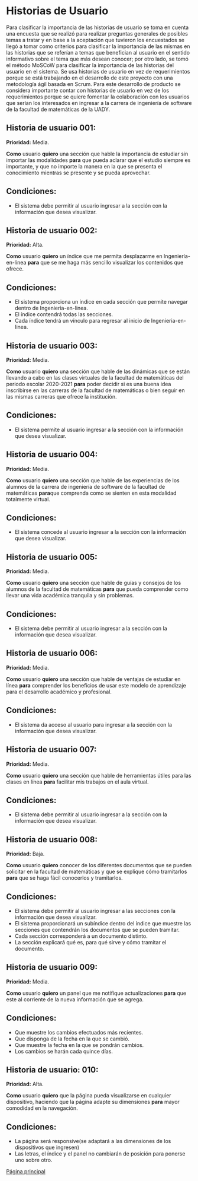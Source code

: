 # Historias de Usuario

Para clasificar la importancia de las historias de usuario se toma en cuenta una encuesta que se realizó para realizar preguntas generales de posibles temas a tratar y
en base a la aceptación que tuvieron los encuestados se llegó a tomar como criterios para clasificar la importancia de las mismas en las historias que se referían a temas que
benefician al usuario en el sentido informativo sobre el tema que más desean conocer; por otro lado, se tomó el método MoSCoW para clasificar la importancia de las
historias del usuario en el sistema.
Se usa historias de usuario en vez de requerimientos porque se está trabajando en el desarrollo de este proyecto con una metodología ágil basada en Scrum. Para este desarrollo de producto se considera importante contar con historias de usuario en vez de los requerimientos porque se quiere fomentar la colaboración con los usuarios que serían los interesados en ingresar a la carrera de ingeniería de software de la facultad de matemáticas de la UADY.
## Historia de usuario 001:

**Prioridad:** Media.

**Como** usuario **quiero** una sección que hable la importancia de estudiar sin importar las modalidades **para** que pueda aclarar que el estudio siempre es importante,
y que no importe la manera en la que se presenta el conocimiento mientras se presente y se pueda aprovechar.

## Condiciones: 
- El sistema debe permitir al usuario ingresar a la sección con la información que desea visualizar.

## Historia de usuario 002:

**Prioridad:** Alta.

**Como** usuario **quiero** un índice que me permita desplazarme en Ingeniería-en-linea **para** que se me haga más sencillo visualizar los contenidos que ofrece.

## Condiciones:
- El sistema proporciona un índice en cada sección que permite navegar dentro de Ingenieria-en-linea.
- El índice contendrá todas las secciones.
- Cada índice tendrá un vínculo para regresar al inicio de Ingenieria-en-linea.

## Historia de usuario 003:

**Prioridad:** Media.

**Como** usuario **quiero** una sección que hable de las dinámicas que se están llevando a cabo en las clases virtuales de la facultad de matemáticas del periodo 
escolar 2020-2021 **para** poder decidir si es una buena idea inscribirse en las carreras de la facultad de matemáticas o bien seguir en las mismas carreras que 
ofrece la institución.

## Condiciones:
- El sistema permite al usuario ingresar a la sección con la información que desea visualizar.

## Historia de usuario 004:

**Prioridad:** Media.

**Como** usuario **quiero** una sección que hable de las experiencias de los alumnos de la carrera de ingeniería de software de la facultad de matemáticas **para**que 
comprenda como se sienten en esta modalidad totalmente virtual.

## Condiciones:
- El sistema concede al usuario ingresar a la sección con la información que desea visualizar.

## Historia de usuario 005:

**Prioridad:** Media.

**Como** usuario **quiero** una sección que hable de guías y consejos de los alumnos de la facultad de matemáticas **para** que pueda comprender como llevar una vida 
académica tranquila y sin problemas.

## Condiciones:
- El sistema debe permitir al usuario ingresar a la sección con la información que desea visualizar.

## Historia de usuario 006:

**Prioridad:** Media.

**Como** usuario **quiero** una sección que hable de ventajas de estudiar en línea **para** comprender los beneficios de usar este modelo de aprendizaje para el
desarrollo académico y profesional.

## Condiciones:
- El sistema da acceso al usuario para ingresar a la sección con la información que desea visualizar.

## Historia de usuario 007:

**Prioridad:** Media.

**Como** usuario **quiero** una sección que hable de herramientas útiles para las clases en línea **para** facilitar mis trabajos en el aula virtual.

## Condiciones:
- El sistema debe permitir al usuario ingresar a la sección con la información que desea visualizar.

## Historia de usuario 008:

**Prioridad:** Baja.

**Como** usuario **quiero** conocer de los diferentes documentos que se pueden solicitar en la facultad de matemáticas y que se explique cómo tramitarlos **para** 
que se haga fácil conocerlos y tramitarlos.

## Condiciones:
- El sistema debe permitir al usuario ingresar a las secciones con la información que desea visualizar.
- El sistema proporcionará un subíndice dentro del índice que muestre las secciones que contendrán los documentos que se pueden tramitar.
- Cada sección corresponderá a un documento distinto.
- La sección explicará qué es, para qué sirve y cómo tramitar el documento.

## Historia de usuario 009:

**Prioridad:** Media.

**Como** usuario **quiero** un panel que me notifique actualizaciones **para** que este al corriente de la nueva información que se agrega.

## Condiciones:
- Que muestre los cambios efectuados más recientes.
- Que disponga de la fecha en la que se cambió.
- Que muestre la fecha en la que se pondrán cambios.
- Los cambios se harán cada quince días.

## Historia de usuario: 010:

**Prioridad:** Alta.

**Como** usuario **quiero** que la página pueda visualizarse en cualquier dispositivo, haciendo que la página adapte su dimensiones **para** mayor comodidad en la navegación.

## Condiciones:
- La página será responsive(se adaptará a las dimensiones de los dispositivos que ingresen)
- Las letras, el índice y el panel no cambiarán de posición para ponerse uno sobre otro.  

[Página principal](https://github.com/Equipo-13FIS/Ingenieria-en-linea)
